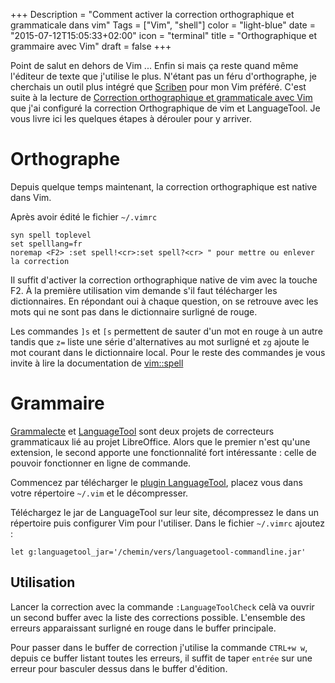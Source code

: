 +++
Description = "Comment activer la correction orthographique et grammaticale dans vim"
Tags = ["Vim", "shell"]
color = "light-blue"
date = "2015-07-12T15:05:33+02:00"
icon = "terminal"
title = "Orthographique et grammaire avec Vim"
draft = false
+++

Point de salut en dehors de Vim ... Enfin si mais ça reste quand même l'éditeur
de texte que j'utilise le plus. N'étant pas un féru d'orthographe, je cherchais
un outil plus intégré que [Scriben](http://www.scriben.com) pour mon Vim
préféré. C'est suite à la lecture de [Correction orthographique et grammaticale avec Vim](http://blog.fedora-fr.org/metal3d/post/Correction-orthographique-et-grammaticale-avec-Vim)
que j'ai configuré la correction Orthographique de vim et LanguageTool. Je
vous livre ici les quelques étapes à dérouler pour y arriver.

# Orthographe

Depuis quelque temps maintenant, la correction orthographique est native dans Vim.

Après avoir édité le fichier `~/.vimrc`

    syn spell toplevel
    set spelllang=fr
    noremap <F2> :set spell!<cr>:set spell?<cr> " pour mettre ou enlever la correction

Il suffit d'activer la correction orthographique native de vim avec la touche F2. À la première utilisation vim demande s'il faut télécharger les dictionnaires. En répondant oui à chaque question, on se retrouve avec les mots qui ne sont pas dans le dictionnaire surligné de rouge. 

Les commandes `]s` et `[s` permettent de sauter d'un mot en rouge à un autre tandis que `z=` liste une série d'alternatives au mot surligné et `zg` ajoute le mot courant dans le dictionnaire local. Pour le reste des commandes je vous invite à lire la documentation de [vim::spell](http://vimdoc.sourceforge.net/htmldoc/spell.html)

# Grammaire

[Grammalecte](http://www.dicollecte.org/grammalecte/) et [LanguageTool](https://languagetool.org/) sont deux projets de correcteurs grammaticaux lié au projet LibreOffice. Alors que le premier n'est qu'une extension, le second apporte une fonctionnalité fort intéressante : celle de pouvoir fonctionner en ligne de commande.

Commencez par télécharger le [plugin LanguageTool](http://www.vim.org/scripts/script.php?script_id=3223), placez vous dans votre répertoire `~/.vim` et le décompresser.

Téléchargez le jar de LanguageTool sur leur site, décompressez le dans un répertoire puis configurer Vim pour l'utiliser. Dans le fichier `~/.vimrc` ajoutez :

    let g:languagetool_jar='/chemin/vers/languagetool-commandline.jar'

## Utilisation

Lancer la correction avec la commande `:LanguageToolCheck` celà va ouvrir un second buffer avec la liste des corrections possible. L'ensemble des erreurs apparaissant surligné en rouge dans le buffer principale. 

Pour passer dans le buffer de correction j'utilise la commande `CTRL+w w`, depuis ce buffer listant toutes les erreurs, il suffit de taper `entrée` sur une erreur pour basculer dessus dans le buffer d'édition.
